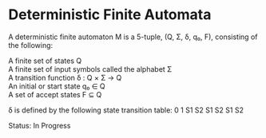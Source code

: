 # Deterministic Finite Automata
A deterministic finite automaton M is a 5-tuple, (Q, Σ, δ, q₀, F), consisting of the following:  

A finite set of states Q  
A finite set of input symbols called the alphabet Σ  
A transition function δ : Q × Σ → Q  
An initial or start state q₀ ∈ Q  
A set of accept states F ⊆ Q

δ is defined by the following state transition table:
    0   1
S1	S2	S1
S2	S1	S2


Status: In Progress  
